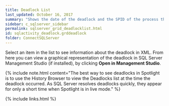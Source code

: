 ```yaml
---
title: Deadlock List
last_updated: October 16, 2017
summary: "Shows the date of the deadlock and the SPID of the process that was terminated to resolve the deadlock."
sidebar: c_sqlserver_sidebar
permalink: sqlserver_grid_deadlocklist.html
id: sqlactivity_deadlock.grddeadlock
folder: ConnectSQLServer
---
```


Select an item in the list to see information about the deadlock in XML. From here you can view a graphical representation of the deadlock in SQL Server Management Studio (if installed), by clicking **Open in Management Studio**.

{% include note.html content="The best way to see deadlocks in Spotlight is to use the History Browser to view the Deadlocks list at the time the deadlock occurred. As SQL Server resolves deadlocks quickly, they appear for only a short time when Spotlight is in live mode." %}


{% include links.html %}
